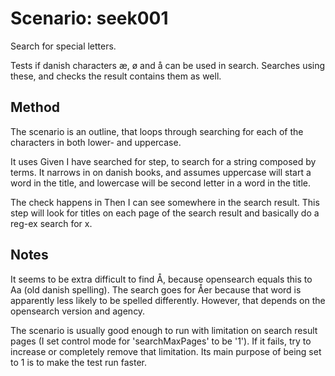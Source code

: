 # Scenario: seek001

Search for special letters.

Tests if danish characters æ, ø and å can be used in search.
Searches using these, and checks the result contains them as well.

## Method
The scenario is an outline, that loops through searching for each of the
characters in both lower- and uppercase.

It uses Given I have searched for <x> step, to search for a string
composed by terms. It narrows in on danish books, and assumes uppercase
will start a word in the title, and lowercase will be second letter in 
a word in the title.

The check happens in Then I can see <x> somewhere in the search result.
This step will look for titles on each page of the search result
and basically do a reg-ex search for x.

## Notes
It seems to be extra difficult to find Å, because opensearch equals this 
to Aa (old danish spelling). The search goes for Åer because that word
is apparently less likely to be spelled differently. However,
that depends on the opensearch version and agency. 

The scenario is usually good enough to run with limitation on search result 
pages (I set control mode for 'searchMaxPages' to be '1'). 
If it fails, try to increase or completely remove that limitation.
Its main purpose of being set to 1 is to make the test run faster.